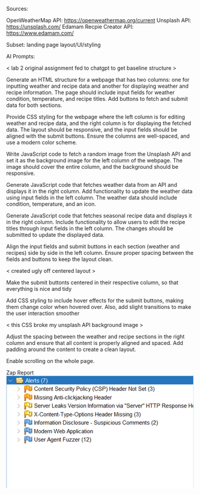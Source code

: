 

Sources:

OpenWeatherMap API: https://openweathermap.org/current
Unsplash API: https://unsplash.com/
Edamam Recpie Creator API: https://www.edamam.com/

Subset: landing page layout/UI/styling

AI Prompts:

< lab 2 original assignment fed to chatgpt to get baseline structure >

Generate an HTML structure for a webpage that has two columns: one for inputting weather and recipe data and another for displaying weather and recipe information. The page should include input fields for weather condition, temperature, and recipe titles. Add buttons to fetch and submit data for both sections.

Provide CSS styling for the webpage where the left column is for editing weather and recipe data, and the right column is for displaying the fetched data. The layout should be responsive, and the input fields should be aligned with the submit buttons. Ensure the columns are well-spaced, and use a modern color scheme.

Write JavaScript code to fetch a random image from the Unsplash API and set it as the background image for the left column of the webpage. The image should cover the entire column, and the background should be responsive.

Generate JavaScript code that fetches weather data from an API and displays it in the right column. Add functionality to update the weather data using input fields in the left column. The weather data should include condition, temperature, and an icon.

Generate JavaScript code that fetches seasonal recipe data and displays it in the right column. Include functionality to allow users to edit the recipe titles through input fields in the left column. The changes should be submitted to update the displayed data.

Align the input fields and submit buttons in each section (weather and recipes) side by side in the left column. Ensure proper spacing between the fields and buttons to keep the layout clean.

< created ugly off centered layout >

Make the submit buttonts centered in their respective column, so that everything is nice and tidy

Add CSS styling to include hover effects for the submit buttons, making them change color when hovered over. Also, add slight transitions to make the user interaction smoother

< this CSS broke my unsplash API background image >

Adjust the spacing between the weather and recipe sections in the right column and ensure that all content is properly aligned and spaced. Add padding around the content to create a clean layout.

Enable scrolling on the whole page.

Zap Report
![ZAP Report (no red flags) ](image.png)